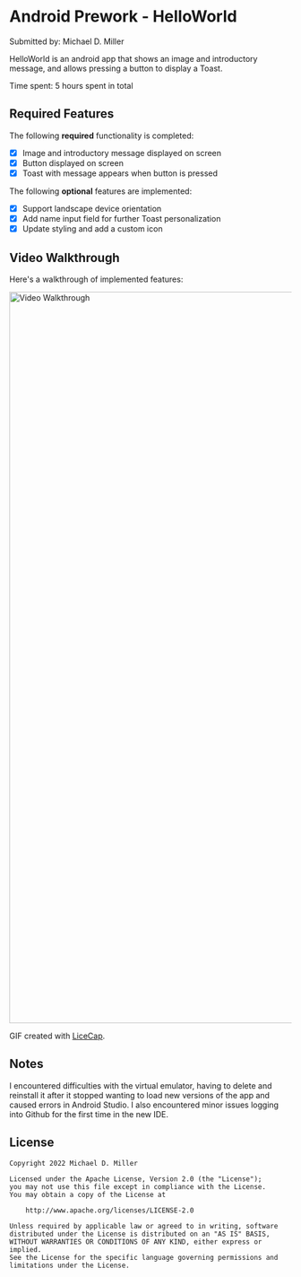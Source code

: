 # Android Prework - HelloWorld

Submitted by: Michael D. Miller

HelloWorld is an android app that shows an image and introductory message, and allows pressing a button to display a Toast. 

Time spent: 5 hours spent in total

## Required Features

The following **required** functionality is completed:

* [X] Image and introductory message displayed on screen
* [X] Button displayed on screen
* [X] Toast with message appears when button is pressed 

The following **optional** features are implemented:

* [X] Support landscape device orientation
* [X] Add name input field for further Toast personalization
* [X] Update styling and add a custom icon

## Video Walkthrough

Here's a walkthrough of implemented features:

<img src='https://i.imgur.com/T9iShBC.gif' title='Video Walkthrough' width='1304px' alt='Video Walkthrough' />

GIF created with [LiceCap](http://www.cockos.com/licecap/).

## Notes

I encountered difficulties with the virtual emulator, having to delete and reinstall it after it stopped wanting to load new versions of the app 
and caused errors in Android Studio. I also encountered minor issues logging into Github for the first time in the new IDE. 

## License

    Copyright 2022 Michael D. Miller

    Licensed under the Apache License, Version 2.0 (the "License");
    you may not use this file except in compliance with the License.
    You may obtain a copy of the License at

        http://www.apache.org/licenses/LICENSE-2.0

    Unless required by applicable law or agreed to in writing, software
    distributed under the License is distributed on an "AS IS" BASIS,
    WITHOUT WARRANTIES OR CONDITIONS OF ANY KIND, either express or implied.
    See the License for the specific language governing permissions and
    limitations under the License.
